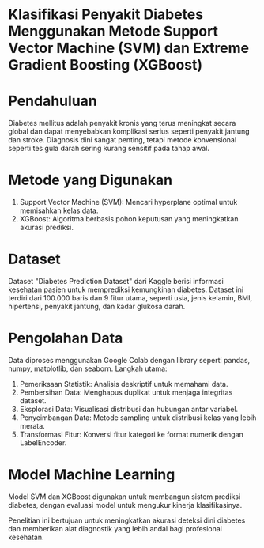 # Klasifikasi Penyakit Diabetes Menggunakan Metode Support Vector Machine (SVM) dan Extreme Gradient Boosting (XGBoost)

# Pendahuluan
Diabetes mellitus adalah penyakit kronis yang terus meningkat secara global dan dapat menyebabkan komplikasi serius seperti penyakit jantung dan stroke. Diagnosis dini sangat penting, tetapi metode konvensional seperti tes gula darah sering kurang sensitif pada tahap awal.

# Metode yang Digunakan
1. Support Vector Machine (SVM): Mencari hyperplane optimal untuk memisahkan kelas data.
2. XGBoost: Algoritma berbasis pohon keputusan yang meningkatkan akurasi prediksi.

# Dataset
Dataset "Diabetes Prediction Dataset" dari Kaggle berisi informasi kesehatan pasien untuk memprediksi kemungkinan diabetes. Dataset ini terdiri dari 100.000 baris dan 9 fitur utama, seperti usia, jenis kelamin, BMI, hipertensi, penyakit jantung, dan kadar glukosa darah.

# Pengolahan Data
Data diproses menggunakan Google Colab dengan library seperti pandas, numpy, matplotlib, dan seaborn. Langkah utama:
1. Pemeriksaan Statistik: Analisis deskriptif untuk memahami data.
2. Pembersihan Data: Menghapus duplikat untuk menjaga integritas dataset.
3. Eksplorasi Data: Visualisasi distribusi dan hubungan antar variabel.
4. Penyeimbangan Data: Metode sampling untuk distribusi kelas yang lebih merata.
5. Transformasi Fitur: Konversi fitur kategori ke format numerik dengan LabelEncoder.

# Model Machine Learning
Model SVM dan XGBoost digunakan untuk membangun sistem prediksi diabetes, dengan evaluasi model untuk mengukur kinerja klasifikasinya.

Penelitian ini bertujuan untuk meningkatkan akurasi deteksi dini diabetes dan memberikan alat diagnostik yang lebih andal bagi profesional kesehatan.

